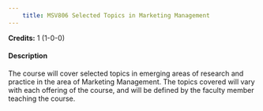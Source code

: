 ```yaml
---
    title: MSV806 Selected Topics in Marketing Management
---
```

**Credits:** 1 (1-0-0)



#### Description 
The course will cover selected topics in emerging areas of research and practice in the area of Marketing Management. The topics covered will vary with each offering of the course, and will be defined by the faculty member teaching the course.
